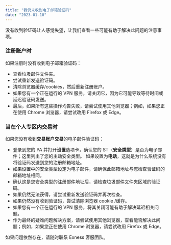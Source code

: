 ```yaml
---
title: "我仍未收到电子邮箱验证码"
date: "2023-01-10"
---
```


没有收到验证码让人感觉失望，让我们查看一些可能有助于解决此问题的注意事项。

### 注册账户时

如果注册时没有收到电子邮箱验证码：

- 查看垃圾邮件文件夹。
- 尝试重新发送验证码。
- 清除浏览器缓存/cookies，然后重新注册账户。
- 如果您有一个正在运行的 VPN 服务，请关闭它，因为它可能导致等待时间或延迟验证码发送。
- 最后，如果所有这些操作均告失败，请尝试使用其他浏览器；例如，如果您正在使用 Chrome 浏览器，请尝试改用 Firefox 或 Edge。

### 当在个人专区内交易时

如果您没有收到**交易账户交易**的电子邮件验证码：

- 登录到您的 PA 并打开**设置**选项卡，确认您的 ST（**安全类型**）是否为电子邮件；这里列出了您的主动安全类型。 如果设置为**电话**，这就是为什么系统没有将验证码发送到您的注册邮箱地址。
- 如果设置中的安全类型设定为电子邮件，请确保此邮箱地址与您检查验证码的邮箱地址相同。
- 确认这是您安全类型的注册邮件地址后，请检查垃圾邮件文件夹区域的验证码。
- 如果仍然无法获得，请尝试重新发送验证码并再次检查。
- 如果仍然没有收到验证码，尝试清除浏览器 cookie /缓存。
- 如果您有一个正在运行的 VPN 服务，将其关闭可能有助于解决延迟相关问题。
- 作为最终的疑难问题解决方案，请尝试使用其他浏览器，查看能否解决此问题；例如，如果您正在使用 Chrome 浏览器，请尝试改用 Firefox 或 Edge。

如果问题依然存在，请随时联系 Exness 客服团队。
